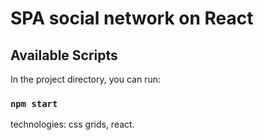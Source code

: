 # SPA social network on React

## Available Scripts

In the project directory, you can run:

### `npm start`

technologies: css grids, react. 
